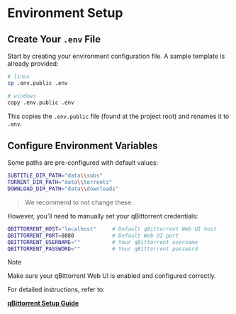 # Environment Setup

## Create Your `.env` File

Start by creating your environment configuration file. A sample template is already provided:

```bash
# linux
cp .env.public .env

# windows
copy .env.public .env
```

This copies the `.env.public` file (found at the project root) and renames it to `.env`.

## Configure Environment Variables

Some paths are pre-configured with default values:

```bash
SUBTITLE_DIR_PATH="data\\subs"
TORRENT_DIR_PATH="data\\torrents"
DOWNLOAD_DIR_PATH="data\\downloads"
```
> We recommend to not change these.

However, you’ll need to manually set your qBittorrent credentials:

```bash
QBITTORRENT_HOST="localhost"     # Default qBittorrent Web UI host
QBITTORRENT_PORT=8080            # Default Web UI port
QBITTORRENT_USERNAME=""          # Your qBittorrent username
QBITTORRENT_PASSWORD=""          # Your qBittorrent password
```

> [!NOTE]
> Make sure your qBittorrent Web UI is enabled and configured correctly.

For detailed instructions, refer to:

[**qBittorrent Setup Guide**](./02_qbittorrent_setup.md)